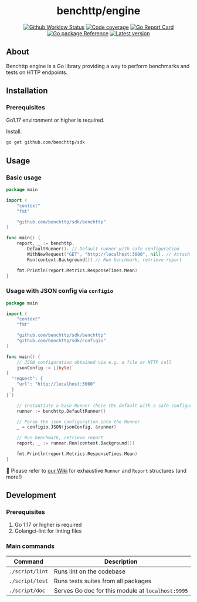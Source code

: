 <h1 align="center">benchttp/engine</h1>

<p align="center">
  <a href="https://github.com/benchttp/sdk/actions/workflows/ci.yml?query=branch%3Amain">
    <img alt="Github Worklow Status" src="https://img.shields.io/github/workflow/status/benchttp/engine/Lint%20&%20Test%20&%20Build"></a>
  <a href="https://codecov.io/gh/benchttp/engine">
    <img alt="Code coverage" src="https://img.shields.io/codecov/c/gh/benchttp/engine?label=coverage"></a>
  <a href="https://goreportcard.com/report/github.com/benchttp/sdk">
    <img alt="Go Report Card" src="https://goreportcard.com/badge/github.com/benchttp/sdk" /></a>
  <br />
  <a href="https://pkg.go.dev/github.com/benchttp/sdk#section-documentation">
    <img alt="Go package Reference" src="https://img.shields.io/badge/pkg-reference-informational?logo=go" /></a>
  <a href="https://github.com/benchttp/sdk/releases">
    <img alt="Latest version" src="https://img.shields.io/github/v/tag/benchttp/engine?label=release"></a>
</p>

## About

Benchttp engine is a Go library providing a way to perform benchmarks and tests
on HTTP endpoints.

## Installation

### Prerequisites

Go1.17 environment or higher is required.

Install.

```txt
go get github.com/benchttp/sdk
```

## Usage

### Basic usage

```go
package main

import (
    "context"
    "fmt"

    "github.com/benchttp/sdk/benchttp"
)

func main() {
    report, _ := benchttp.
        DefaultRunner(). // Default runner with safe configuration
        WithNewRequest("GET", "http://localhost:3000", nil). // Attach request
        Run(context.Background()) // Run benchmark, retrieve report

    fmt.Println(report.Metrics.ResponseTimes.Mean)
}
```

### Usage with JSON config via `configio`

```go
package main

import (
    "context"
    "fmt"

    "github.com/benchttp/sdk/benchttp"
    "github.com/benchttp/sdk/configio"
)

func main() {
    // JSON configuration obtained via e.g. a file or HTTP call
    jsonConfig := []byte(`
{
  "request": {
    "url": "http://localhost:3000"
  }
}`)

    // Instantiate a base Runner (here the default with a safe configuration)
    runner := benchttp.DefaultRunner()

    // Parse the json configuration into the Runner
    _ = configio.JSON(jsonConfig, &runner)

    // Run benchmark, retrieve report
    report, _ := runner.Run(context.Background())

    fmt.Println(report.Metrics.ResponseTimes.Mean)
}
```

📄 Please refer to [our Wiki](https://github.com/benchttp/sdk/wiki/IO-Structures) for exhaustive `Runner` and `Report` structures (and more!)

## Development

### Prerequisites

1. Go 1.17 or higher is required
1. Golangci-lint for linting files

### Main commands

| Command         | Description                                       |
| --------------- | ------------------------------------------------- |
| `./script/lint` | Runs lint on the codebase                         |
| `./script/test` | Runs tests suites from all packages               |
| `./script/doc`  | Serves Go doc for this module at `localhost:9995` |
